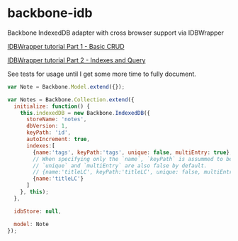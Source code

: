 backbone-idb
============

Backbone IndexedDB adapter with cross browser support via IDBWrapper

<!-- [![browser support](http://ci.testling.com/vincentmac/backbone-idb.png)](http://ci.testling.com/vincentmac/backbone-idb) -->

<!-- [![Build Status](https://travis-ci.org/vincentmac/backbone-idb.png)](https://travis-ci.org/vincentmac/backbone-idb) -->


[IDBWrapper tutorial Part 1 - Basic CRUD](http://jensarps.de/2011/11/25/working-with-idbwrapper-part-1/)

[IDBWrapper tutorial Part 2 - Indexes and Query](http://jensarps.de/2011/11/25/working-with-idbwrapper-part-2/)

See tests for usage until I get some more time to fully document.

```JavaScript
var Note = Backbone.Model.extend({});

var Notes = Backbone.Collection.extend({
  initialize: function() {
    this.indexedDB = new Backbone.IndexedDB({
      storeName: 'notes',
      dbVersion: 1,
      keyPath: 'id',
      autoIncrement: true,
      indexes:[
        {name:'tags', keyPath:'tags', unique: false, multiEntry: true},
        // When specifying only the `name`, `keyPath` is assummed to be the same.
        // `unique` and `multiEntry` are also false by default.
        // {name:'titleLC', keyPath:'titleLC', unique: false, multiEntry: false}
        {name:'titleLC'}
      ]
    }, this);
  },

  idbStore: null,

  model: Note
});
```
